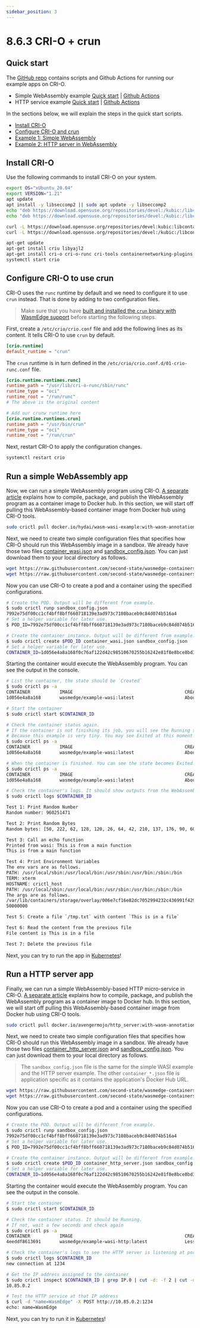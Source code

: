 ```yaml
---
sidebar_position: 3
---
```


# 8.6.3 CRI-O + crun

## Quick start

The [GitHub repo](https://github.com/second-state/wasmedge-containers-examples/) contains scripts and Github Actions for running our example apps on CRI-O.

- Simple WebAssembly example [Quick start](https://github.com/second-state/wasmedge-containers-examples/blob/main/crio/README.md) | [Github Actions](https://github.com/second-state/wasmedge-containers-examples/blob/main/.github/workflows/crio.yml)
- HTTP service example [Quick start](https://github.com/second-state/wasmedge-containers-examples/blob/main/crio/http_server/README.md) | [Github Actions](https://github.com/second-state/wasmedge-containers-examples/blob/main/.github/workflows/crio-server.yml)

In the sections below, we will explain the steps in the quick start scripts.

- [Install CRI-O](#install-cri-o)
- [Configure CRI-O and crun](#configure-cri-o-to-use-crun)
- [Example 1: Simple WebAssembly](#run-a-simple-webassembly-app)
- [Example 2: HTTP server in WebAssembly](#run-a-http-server-app)

## Install CRI-O

Use the following commands to install CRI-O on your system.

```bash
export OS="xUbuntu_20.04"
export VERSION="1.21"
apt update
apt install -y libseccomp2 || sudo apt update -y libseccomp2
echo "deb https://download.opensuse.org/repositories/devel:/kubic:/libcontainers:/stable/$OS/ /" > /etc/apt/sources.list.d/devel:kubic:libcontainers:stable.list
echo "deb https://download.opensuse.org/repositories/devel:/kubic:/libcontainers:/stable:/cri-o:/$VERSION/$OS/ /" > /etc/apt/sources.list.d/devel:kubic:libcontainers:stable:cri-o:$VERSION.list

curl -L https://download.opensuse.org/repositories/devel:kubic:libcontainers:stable:cri-o:$VERSION/$OS/Release.key | apt-key add -
curl -L https://download.opensuse.org/repositories/devel:/kubic:/libcontainers:/stable/$OS/Release.key | apt-key add -

apt-get update
apt-get install criu libyajl2
apt-get install cri-o cri-o-runc cri-tools containernetworking-plugins
systemctl start crio
```

## Configure CRI-O to use crun

CRI-O uses the `runc` runtime by default and we need to configure it to use `crun` instead. That is done by adding to two configuration files.

> Make sure that you have [built and installed the `crun` binary with WasmEdge support](../oci-runtime/crun.md) before starting the following steps.

First, create a `/etc/crio/crio.conf` file and add the following lines as its content. It tells CRI-O to use `crun` by default.

```conf
[crio.runtime]
default_runtime = "crun"
```

The `crun` runtime is in turn defined in the `/etc/crio/crio.conf.d/01-crio-runc.conf` file.

```conf
[crio.runtime.runtimes.runc]
runtime_path = "/usr/lib/cri-o-runc/sbin/runc"
runtime_type = "oci"
runtime_root = "/run/runc"
# The above is the original content

# Add our crunw runtime here
[crio.runtime.runtimes.crun]
runtime_path = "/usr/bin/crun"
runtime_type = "oci"
runtime_root = "/run/crun"
```

Next, restart CRI-O to apply the configuration changes.

```bash
systemctl restart crio
```

## Run a simple WebAssembly app

Now, we can run a simple WebAssembly program using CRI-O. [A separate article](https://github.com/second-state/wasmedge-containers-examples/blob/main/simple_wasi_app.md) explains how to compile, package, and publish the WebAssembly program as a container image to Docker hub. In this section, we will start off pulling this WebAssembly-based container image from Docker hub using CRI-O tools.

```bash
sudo crictl pull docker.io/hydai/wasm-wasi-example:with-wasm-annotation
```

Next, we need to create two simple configuration files that specifies how CRI-O should run this WebAssembly image in a sandbox. We already have those two files [container_wasi.json](https://github.com/second-state/wasmedge-containers-examples/blob/main/crio/container_wasi.json) and [sandbox_config.json](https://github.com/second-state/wasmedge-containers-examples/blob/main/crio/sandbox_config.json). You can just download them to your local directory as follows.

```bash
wget https://raw.githubusercontent.com/second-state/wasmedge-containers-examples/main/crio/sandbox_config.json
wget https://raw.githubusercontent.com/second-state/wasmedge-containers-examples/main/crio/container_wasi.json
```

Now you can use CRI-O to create a pod and a container using the specified configurations.

```bash
# Create the POD. Output will be different from example.
$ sudo crictl runp sandbox_config.json
7992e75df00cc1cf4bff8bff660718139e3ad973c7180baceb9c84d074b516a4
# Set a helper variable for later use.
$ POD_ID=7992e75df00cc1cf4bff8bff660718139e3ad973c7180baceb9c84d074b516a4

# Create the container instance. Output will be different from example.
$ sudo crictl create $POD_ID container_wasi.json sandbox_config.json
# Set a helper variable for later use.
CONTAINER_ID=1d056e4a8a168f0c76af122d42c98510670255b16242e81f8e8bce8bd3a4476f
```

Starting the container would execute the WebAssembly program. You can see the output in the console.

```bash
# List the container, the state should be `Created`
$ sudo crictl ps -a
CONTAINER           IMAGE                                          CREATED              STATE               NAME                     ATTEMPT             POD ID
1d056e4a8a168       wasmedge/example-wasi:latest                   About a minute ago   Created             podsandbox1-wasm-wasi   0                   7992e75df00cc

# Start the container
$ sudo crictl start $CONTAINER_ID

# Check the container status again.
# If the container is not finishing its job, you will see the Running state
# Because this example is very tiny. You may see Exited at this moment.
$ sudo crictl ps -a
CONTAINER           IMAGE                                          CREATED              STATE               NAME                     ATTEMPT             POD ID
1d056e4a8a168       wasmedge/example-wasi:latest                   About a minute ago   Running             podsandbox1-wasm-wasi   0                   7992e75df00cc

# When the container is finished. You can see the state becomes Exited.
$ sudo crictl ps -a
CONTAINER           IMAGE                                          CREATED              STATE               NAME                     ATTEMPT             POD ID
1d056e4a8a168       wasmedge/example-wasi:latest                   About a minute ago   Exited              podsandbox1-wasm-wasi   0                   7992e75df00cc

# Check the container's logs. It should show outputs from the WebAssembly programs
$ sudo crictl logs $CONTAINER_ID

Test 1: Print Random Number
Random number: 960251471

Test 2: Print Random Bytes
Random bytes: [50, 222, 62, 128, 120, 26, 64, 42, 210, 137, 176, 90, 60, 24, 183, 56, 150, 35, 209, 211, 141, 146, 2, 61, 215, 167, 194, 1, 15, 44, 156, 27, 179, 23, 241, 138, 71, 32, 173, 159, 180, 21, 198, 197, 247, 80, 35, 75, 245, 31, 6, 246, 23, 54, 9, 192, 3, 103, 72, 186, 39, 182, 248, 80, 146, 70, 244, 28, 166, 197, 17, 42, 109, 245, 83, 35, 106, 130, 233, 143, 90, 78, 155, 29, 230, 34, 58, 49, 234, 230, 145, 119, 83, 44, 111, 57, 164, 82, 120, 183, 194, 201, 133, 106, 3, 73, 164, 155, 224, 218, 73, 31, 54, 28, 124, 2, 38, 253, 114, 222, 217, 202, 59, 138, 155, 71, 178, 113]

Test 3: Call an echo function
Printed from wasi: This is from a main function
This is from a main function

Test 4: Print Environment Variables
The env vars are as follows.
PATH: /usr/local/sbin:/usr/local/bin:/usr/sbin:/usr/bin:/sbin:/bin
TERM: xterm
HOSTNAME: crictl_host
PATH: /usr/local/sbin:/usr/local/bin:/usr/sbin:/usr/bin:/sbin:/bin
The args are as follows.
/var/lib/containers/storage/overlay/006e7cf16e82dc7052994232c436991f429109edea14a8437e74f601b5ee1e83/merged/wasi_example_main.wasm
50000000

Test 5: Create a file `/tmp.txt` with content `This is in a file`

Test 6: Read the content from the previous file
File content is This is in a file

Test 7: Delete the previous file
```

Next, you can try to run the app in [Kubernetes](../kubernetes/kubernetes-cri-o.md)!

## Run a HTTP server app

Finally, we can run a simple WebAssembly-based HTTP micro-service in CRI-O. [A separate article](https://github.com/second-state/wasmedge-containers-examples/blob/main/http_server_wasi_app.md) explains how to compile, package, and publish the WebAssembly program as a container image to Docker hub. In this section, we will start off pulling this WebAssembly-based container image from Docker hub using CRI-O tools.

```bash
sudo crictl pull docker.io/avengermojo/http_server:with-wasm-annotation
```

Next, we need to create two simple configuration files that specifies how CRI-O should run this WebAssembly image in a sandbox. We already have those two files [container_http_server.json](https://raw.githubusercontent.com/second-state/wasmedge-containers-examples/main/crio/http_server/container_http_server.json) and [sandbox_config.json](https://github.com/second-state/wasmedge-containers-examples/blob/main/crio/sandbox_config.json). You can just download them to your local directory as follows.

> The `sandbox_config.json` file is the same for the simple WASI example and the HTTP server example. The other `container_*.json` file is application specific as it contains the application's Docker Hub URL.

```bash
wget https://raw.githubusercontent.com/second-state/wasmedge-containers-examples/main/crio/sandbox_config.json
wget https://raw.githubusercontent.com/second-state/wasmedge-containers-examples/main/crio/http_server/container_http_server.json
```

Now you can use CRI-O to create a pod and a container using the specified configurations.

```bash
# Create the POD. Output will be different from example.
$ sudo crictl runp sandbox_config.json
7992e75df00cc1cf4bff8bff660718139e3ad973c7180baceb9c84d074b516a4
# Set a helper variable for later use.
$ POD_ID=7992e75df00cc1cf4bff8bff660718139e3ad973c7180baceb9c84d074b516a4

# Create the container instance. Output will be different from example.
$ sudo crictl create $POD_ID container_http_server.json sandbox_config.json
# Set a helper variable for later use.
CONTAINER_ID=1d056e4a8a168f0c76af122d42c98510670255b16242e81f8e8bce8bd3a4476f
```

Starting the container would execute the WebAssembly program. You can see the output in the console.

```bash
# Start the container
$ sudo crictl start $CONTAINER_ID

# Check the container status. It should be Running.
# If not, wait a few seconds and check again
$ sudo crictl ps -a
CONTAINER           IMAGE                                          CREATED                  STATE               NAME                ATTEMPT             POD ID
4eeddf8613691       wasmedge/example-wasi-http:latest              Less than a second ago   Running             http_server         0                   1d84f30e7012e

# Check the container's logs to see the HTTP server is listening at port 1234
$ sudo crictl logs $CONTAINER_ID
new connection at 1234

# Get the IP address assigned to the container
$ sudo crictl inspect $CONTAINER_ID | grep IP.0 | cut -d: -f 2 | cut -d'"' -f 2
10.85.0.2

# Test the HTTP service at that IP address
$ curl -d "name=WasmEdge" -X POST http://10.85.0.2:1234
echo: name=WasmEdge
```

Next, you can try to run it in [Kubernetes](../kubernetes/kubernetes-cri-o.md)!
